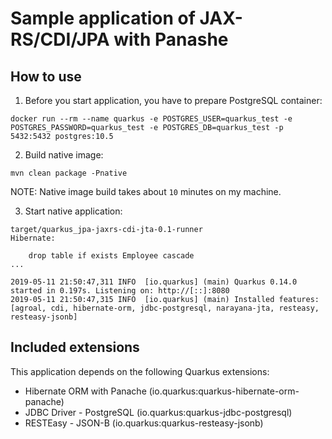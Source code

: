# Sample application of JAX-RS/CDI/JPA with Panashe

## How to use 
1. Before you start application, you have to prepare PostgreSQL container:
```
docker run --rm --name quarkus -e POSTGRES_USER=quarkus_test -e POSTGRES_PASSWORD=quarkus_test -e POSTGRES_DB=quarkus_test -p 5432:5432 postgres:10.5
```

2. Build native image:
```
mvn clean package -Pnative
```

NOTE: Native image build takes about `10` minutes on my machine.

3. Start native application:
```
target/quarkus_jpa-jaxrs-cdi-jta-0.1-runner
Hibernate:

    drop table if exists Employee cascade
...

2019-05-11 21:50:47,311 INFO  [io.quarkus] (main) Quarkus 0.14.0 started in 0.197s. Listening on: http://[::]:8080
2019-05-11 21:50:47,315 INFO  [io.quarkus] (main) Installed features: [agroal, cdi, hibernate-orm, jdbc-postgresql, narayana-jta, resteasy, resteasy-jsonb]
```

## Included extensions

This application depends on the following Quarkus extensions:

- Hibernate ORM with Panache (io.quarkus:quarkus-hibernate-orm-panache)
- JDBC Driver - PostgreSQL (io.quarkus:quarkus-jdbc-postgresql)
- RESTEasy - JSON-B (io.quarkus:quarkus-resteasy-jsonb)
